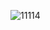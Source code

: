 ![11114](https://github.com/FelipeOliveira22/Backend-IT_Talent/assets/105128162/4a13a897-90b6-42e4-a91f-cf9d1bcde396)
